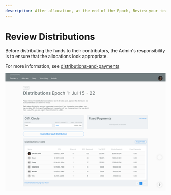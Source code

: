 ```yaml
---
description: After allocation, at the end of the Epoch, Review your team's allocations
---
```


# Review Distributions

Before distributing the funds to their contributors, the Admin's responsibility is to ensure that the allocations look appropriate.&#x20;

For more information, see [distributions-and-payments](../../compensation/paying-your-team/distributions-and-payments/ "mention")

![](<../../../.gitbook/assets/image (38) (1).png>)
